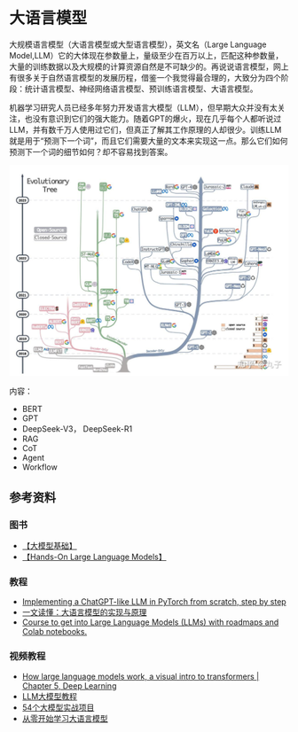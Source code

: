 # 大语言模型

大规模语言模型（大语言模型或大型语言模型），英文名（Large Language Model,LLM）它的大体现在参数量上，量级至少在百万以上，匹配这种参数量，大量的训练数据以及大规模的计算资源自然是不可缺少的。再说说语言模型，网上有很多关于自然语言模型的发展历程，借鉴一个我觉得最合理的，大致分为四个阶段：统计语言模型、神经网络语言模型、预训练语言模型、大语言模型。

机器学习研究人员已经多年努力开发语言大模型（LLM），但早期大众并没有太关注，也没有意识到它们的强大能力。随着GPT的爆火，现在几乎每个人都听说过LLM，并有数千万人使用过它们，但真正了解其工作原理的人却很少。训练LLM就是用于“预测下一个词”，而且它们需要大量的文本来实现这一点。那么它们如何预测下一个词的细节如何？却不容易找到答案。

![llm history](images/LLM_history.jpg)


内容：
* BERT
* GPT
* DeepSeek-V3， DeepSeek-R1
* RAG
* CoT
* Agent
* Workflow


## 参考资料

### 图书
* [【大模型基础】](https://github.com/ZJU-LLMs/Foundations-of-LLMs)
* [【Hands-On Large Language Models】](https://github.com/HandsOnLLM/Hands-On-Large-Language-Models)

### 教程
* [Implementing a ChatGPT-like LLM in PyTorch from scratch, step by step](https://github.com/rasbt/LLMs-from-scratch)
* [一文读懂：大语言模型的实现与原理](https://zhuanlan.zhihu.com/p/669245797)
* [Course to get into Large Language Models (LLMs) with roadmaps and Colab notebooks.](https://github.com/mlabonne/llm-course)


### 视频教程
* [How large language models work, a visual intro to transformers | Chapter 5, Deep Learning](https://www.youtube.com/watch?v=wjZofJX0v4M)
* [LLM大模型教程](https://www.bilibili.com/video/BV1XS411w7qr)
* [54个大模型实战项目](https://www.bilibili.com/video/BV1kDpme9EwU)
* [从零开始学习大语言模型](https://www.bilibili.com/video/BV1v4421w7pU)
